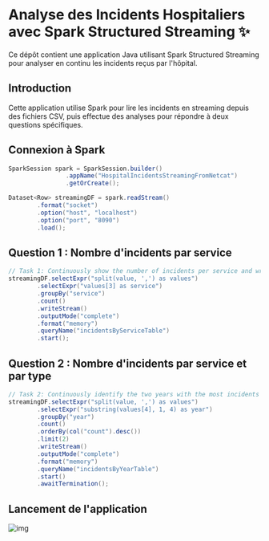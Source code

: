 # Analyse des Incidents Hospitaliers avec Spark Structured Streaming ✨

Ce dépôt contient une application Java utilisant Spark Structured Streaming pour analyser en continu les incidents reçus par l'hôpital.

## Introduction

Cette application utilise Spark pour lire les incidents en streaming depuis des fichiers CSV, puis effectue des analyses pour répondre à deux questions spécifiques.

## Connexion à Spark
```java
SparkSession spark = SparkSession.builder()
                .appName("HospitalIncidentsStreamingFromNetcat")
                .getOrCreate();

Dataset<Row> streamingDF = spark.readStream()
        .format("socket")
        .option("host", "localhost")
        .option("port", "8090")
        .load();
```

## Question 1 : Nombre d'incidents par service

```java
// Task 1: Continuously show the number of incidents per service and write to a named in-memory table
streamingDF.selectExpr("split(value, ',') as values")
        .selectExpr("values[3] as service")
        .groupBy("service")
        .count()
        .writeStream()
        .outputMode("complete")
        .format("memory")
        .queryName("incidentsByServiceTable")
        .start();
```

## Question 2 : Nombre d'incidents par service et par type

```java
// Task 2: Continuously identify the two years with the most incidents and write to a named in-memory table
streamingDF.selectExpr("split(value, ',') as values")
        .selectExpr("substring(values[4], 1, 4) as year")
        .groupBy("year")
        .count()
        .orderBy(col("count").desc())
        .limit(2)
        .writeStream()
        .outputMode("complete")
        .format("memory")
        .queryName("incidentsByYearTable")
        .start()
        .awaitTermination();
```

## Lancement de l'application
![img](assets/img.png)